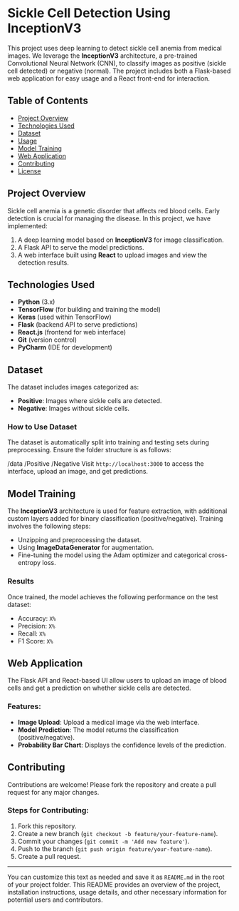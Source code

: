 
# Sickle Cell Detection Using InceptionV3

This project uses deep learning to detect sickle cell anemia from medical images. We leverage the **InceptionV3** architecture, a pre-trained Convolutional Neural Network (CNN), to classify images as positive (sickle cell detected) or negative (normal). The project includes both a Flask-based web application for easy usage and a React front-end for interaction.

## Table of Contents
- [Project Overview](#project-overview)
- [Technologies Used](#technologies-used)
- [Dataset](#dataset)
- [Usage](#usage)
- [Model Training](#model-training)
- [Web Application](#web-application)
- [Contributing](#contributing)
- [License](#license)

## Project Overview
Sickle cell anemia is a genetic disorder that affects red blood cells. Early detection is crucial for managing the disease. In this project, we have implemented:
1. A deep learning model based on **InceptionV3** for image classification.
2. A Flask API to serve the model predictions.
3. A web interface built using **React** to upload images and view the detection results.

## Technologies Used
- **Python** (3.x)
- **TensorFlow** (for building and training the model)
- **Keras** (used within TensorFlow)
- **Flask** (backend API to serve predictions)
- **React.js** (frontend for web interface)
- **Git** (version control)
- **PyCharm** (IDE for development)

## Dataset
The dataset includes images categorized as:
- **Positive**: Images where sickle cells are detected.
- **Negative**: Images without sickle cells.

### How to Use Dataset
The dataset is automatically split into training and testing sets during preprocessing. Ensure the folder structure is as follows:

/data
  /Positive
  /Negative
Visit `http://localhost:3000` to access the interface, upload an image, and get predictions.

## Model Training
The **InceptionV3** architecture is used for feature extraction, with additional custom layers added for binary classification (positive/negative). Training involves the following steps:
- Unzipping and preprocessing the dataset.
- Using **ImageDataGenerator** for augmentation.
- Fine-tuning the model using the Adam optimizer and categorical cross-entropy loss.

### Results
Once trained, the model achieves the following performance on the test dataset:
- Accuracy: `X%`
- Precision: `X%`
- Recall: `X%`
- F1 Score: `X%`

## Web Application
The Flask API and React-based UI allow users to upload an image of blood cells and get a prediction on whether sickle cells are detected.

### Features:
- **Image Upload**: Upload a medical image via the web interface.
- **Model Prediction**: The model returns the classification (positive/negative).
- **Probability Bar Chart**: Displays the confidence levels of the prediction.

## Contributing
Contributions are welcome! Please fork the repository and create a pull request for any major changes.

### Steps for Contributing:
1. Fork this repository.
2. Create a new branch (`git checkout -b feature/your-feature-name`).
3. Commit your changes (`git commit -m 'Add new feature'`).
4. Push to the branch (`git push origin feature/your-feature-name`).
5. Create a pull request.


---

You can customize this text as needed and save it as `README.md` in the root of your project folder. This README provides an overview of the project, installation instructions, usage details, and other necessary information for potential users and contributors.
